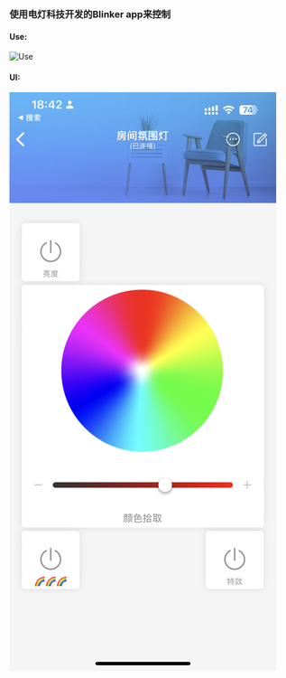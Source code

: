 ### 使用电灯科技开发的Blinker app来控制
#### Use:
![Use](https://github.com/vanishlin/AmbientLED/blob/87f2796318a807b8d20787e92bebcb9bc3a0b6c8/use.gif)

#### UI:
![Image text](https://github.com/vanishlin/AmbientLED/blob/87f2796318a807b8d20787e92bebcb9bc3a0b6c8/UI.jpeg)
